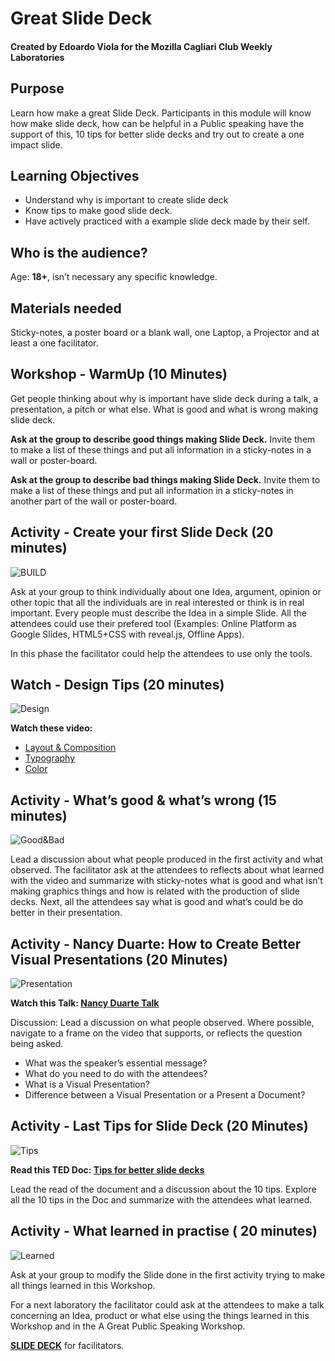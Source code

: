 # Great Slide Deck #
#### Created by Edoardo Viola for the Mozilla Cagliari Club Weekly Laboratories ####
## Purpose ##

Learn how make a great Slide Deck.
Participants in this module will know how make slide deck, how can be helpful in a Public speaking have the support of this, 10 tips for better slide decks and try out to create a one impact slide.
## Learning Objectives ##
* Understand why is important to create slide deck
* Know tips to make good slide deck.
* Have actively practiced with a example slide deck made by their self.

## Who is the audience? ##
Age: **18+**, isn’t necessary any specific knowledge. 

## Materials needed ##
Sticky-notes, a poster board or a blank wall, one Laptop, a Projector and at least a one facilitator.

## Workshop - WarmUp (10 Minutes) ##

Get people thinking about why is important have slide deck during a talk, a presentation, a pitch or what else. What is good and what is wrong making slide deck. 

**Ask at the group to describe good things making Slide Deck.** Invite them to make a list of these things and put all information in a sticky-notes in a wall or poster-board.

**Ask at the group to describe bad things making Slide Deck.** Invite them to make a list of these things and put all information in a sticky-notes in another part of the wall or poster-board.

## Activity - Create your first Slide Deck (20 minutes) ##
![BUILD](http://heard.org/home/wp-content/uploads/2014/02/BuildBrickArtAtTheHeard-760x300.png)

Ask at your group to think individually about one Idea, argument, opinion or other topic that all the individuals are in real interested or think is in real important.  Every people must describe the Idea in a simple Slide. All the attendees could use their prefered tool (Examples: Online Platform as Google Slides, HTML5+CSS with reveal.js, Offline Apps).

In this phase the facilitator could help the attendees to use only the tools.

## Watch - Design Tips (20 minutes) ##
![Design](http://www.valtellinanews.it//assets/Uploads/presentation.design.jpg)

**Watch these video:**

* [Layout & Composition](https://www.youtube.com/watch?v=a5KYlHNKQB8)
* [Typography](https://www.youtube.com/watch?v=sByzHoiYFX0)
* [Color](https://www.youtube.com/watch?v=_2LLXnUdUIc)

## Activity - What’s good & what’s wrong (15 minutes) ##
![Good&Bad](http://pocketdesign.com.au/2015/wp-content/uploads/2015/06/Pocket_Tools_Title_Flatlay2.jpg)

Lead a discussion about what people produced in the first activity and what observed. 
The facilitator ask at the attendees to reflects about what learned with the video and summarize with sticky-notes what is good and what isn’t making graphics things and how is related with the production of slide decks. Next, all the attendees say what is good and what’s could be do better in their presentation.

## Activity - Nancy Duarte: How to Create Better Visual Presentations (20 Minutes) ##
![Presentation](https://cdn1.tnwcdn.com/wp-content/blogs.dir/1/files/2015/09/presentation1-1200x681.jpg)

**Watch this Talk: [Nancy Duarte Talk](https://www.youtube.com/watch?v=so9EJoQJc-0)**

Discussion:
Lead a discussion on what people observed.  Where possible, navigate to a frame on the video that supports, or reflects the question being asked.
* What was the speaker’s essential message?
* What do you need to do with the attendees?
* What is a Visual Presentation?
* Difference between a Visual Presentation or a Present a Document?

## Activity - Last Tips for Slide Deck (20 Minutes) ##
![Tips](http://www.idreamcareer.com/img/blog/1440073776-5-tips-for-career-planning.jpg)

**Read this TED Doc: [Tips for better slide decks](http://blog.ted.com/10-tips-for-better-slide-decks/)**

Lead the read of the document and a discussion about the 10 tips. Explore all the 10 tips in the Doc and summarize with the attendees what learned.

## Activity - What learned in practise ( 20 minutes) ##
![Learned](https://static1.squarespace.com/static/563a9b19e4b0779f72418ae0/t/5644df60e4b0be9b03744930/1447354211005/color-people.jpg)

Ask at your group to modify the Slide done in the first activity trying to make all things learned in this Workshop.

For a next laboratory the facilitator could ask at the attendees to make a talk concerning an Idea, product or what else using the things learned in this Workshop and in the A Great Public Speaking Workshop.

**[SLIDE DECK](https://docs.google.com/presentation/d/1XGQ12n-T2SW2TQhNyCjdjn3SMzmpHjeVPevlLT9873U/edit?usp=sharing)** for facilitators.
